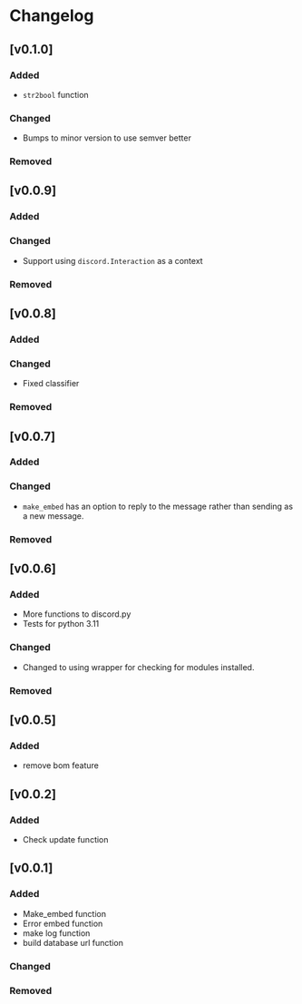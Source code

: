 # Changelog

<!-- markdownlint-disable MD001 MD003 MD024 -->

<!--

[LATEST]
---

### Added

### Changed

### Removed
-->

[v0.1.0]
---

### Added

- `str2bool` function

### Changed

- Bumps to minor version to use semver better

### Removed

[v0.0.9]
---

### Added

### Changed

- Support using `discord.Interaction` as a context

### Removed

[v0.0.8]
---

### Added

### Changed

- Fixed classifier

### Removed

[v0.0.7]
---

### Added

### Changed

- `make_embed` has an option to reply to the message rather than sending as a new message.

### Removed


[v0.0.6]
---

### Added

- More functions to discord.py
- Tests for python 3.11

### Changed

- Changed to using wrapper for checking for modules installed.

### Removed


[v0.0.5]
---

### Added

- remove bom feature


[v0.0.2]
---

### Added

- Check update function


[v0.0.1]
---

### Added

- Make_embed function
- Error embed function
- make log function
- build database url function

### Changed

### Removed